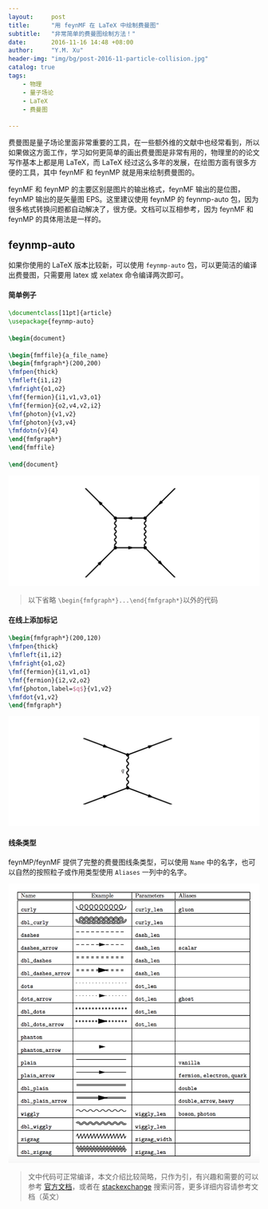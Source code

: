 ```yaml
---
layout:     post
title:      "用 feynMF 在 LaTeX 中绘制费曼图"
subtitle:   "非常简单的费曼图绘制方法！"
date:       2016-11-16 14:48 +08:00
author:     "Y.M. Xu"
header-img: "img/bg/post-2016-11-particle-collision.jpg"
catalog: true
tags:
    - 物理
    - 量子场论
    - LaTeX
    - 费曼图

---
```


费曼图是量子场论里面非常重要的工具，在一些额外维的文献中也经常看到，所以如果做这方面工作，学习如何更简单的画出费曼图是非常有用的，物理里的的论文写作基本上都是用 LaTeX，而 LaTeX 经过这么多年的发展，在绘图方面有很多方便的工具，其中 feynMF 和 feynMP 就是用来绘制费曼图的。

feynMF 和 feynMP 的主要区别是图片的输出格式，feynMF 输出的是位图，feynMP 输出的是矢量图 EPS。这里建议使用 feynMP 的 feynmp-auto 包，因为很多格式转换问题都自动解决了，很方便。文档可以互相参考，因为 feynMF 和 feynMP 的具体用法是一样的。

## feynmp-auto

如果你使用的 LaTeX 版本比较新，可以使用 `feynmp-auto` 包，可以更简洁的编译出费曼图，只需要用 latex 或 xelatex 命令编译两次即可。

#### 简单例子
```latex
\documentclass[11pt]{article}
\usepackage{feynmp-auto}

\begin{document}

\begin{fmffile}{a_file_name}
\begin{fmfgraph*}(200,200)
\fmfpen{thick}
\fmfleft{i1,i2}
\fmfright{o1,o2}
\fmf{fermion}{i1,v1,v3,o1}
\fmf{fermion}{o2,v4,v2,i2}
\fmf{photon}{v1,v2}
\fmf{photon}{v3,v4}
\fmfdotn{v}{4}
\end{fmfgraph*}
\end{fmffile}

\end{document}
```

![feynman diagram 1](/img/post/2016-11-16/feynman2.png)

> 以下省略 `\begin{fmfgraph*}...\end{fmfgraph*}`以外的代码

#### 在线上添加标记

```latex
\begin{fmfgraph*}(200,120) 
\fmfpen{thick}
\fmfleft{i1,i2} 
\fmfright{o1,o2}
\fmf{fermion}{i1,v1,o1} 
\fmf{fermion}{i2,v2,o2}
\fmf{photon,label=$q$}{v1,v2} 
\fmfdot{v1,v2}
\end{fmfgraph*}
```

![feynman diagram 3](/img/post/2016-11-16/feynman4.png)

#### 线条类型

feynMP/feynMF 提供了完整的费曼图线条类型，可以使用 `Name` 中的名字，也可以自然的按照粒子或作用类型使用 `Aliases` 一列中的名字。

![line style](/img/post/2016-11-16/line-style.png)


> 文中代码可正常编译，本文介绍比较简略，只作为引，有兴趣和需要的可以参考 [官方文档](http://www.pd.infn.it/TeX/doc/latex/feynmf/manual.pdf)，或者在 [stackexchange](http://tex.stackexchange.com) 搜索问答，更多详细内容请参考文档（英文）